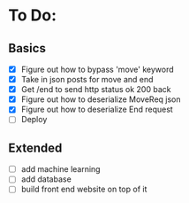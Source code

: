 # To Do:
## Basics
- [x] Figure out how to bypass 'move' keyword
- [x] Take in json posts for move and end
- [x] Get /end to send http status ok 200 back
- [x] Figure out how to deserialize MoveReq json
- [x] Figure out how to deserialize End request
- [ ] Deploy

## Extended
- [ ] add machine learning
- [ ] add database
- [ ] build front end website on top of it